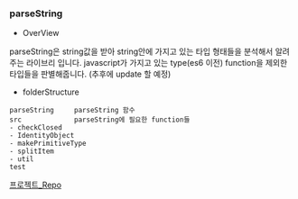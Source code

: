 ### parseString 

* OverView

parseString은 string값을 받아 string안에 가지고 있는 타입 형태들을 분석해서 알려주는 라이브리 입니다. javascript가 가지고 있는 type(es6 이전) function을 제외한 타입들을 판별해줍니다. (추후에 update 할 예정)

* folderStructure 

```
parseString     parseString 함수
src             parseString에 필요한 function들 
- checkClosed
- IdentityObject
- makePrimitiveType
- splitItem 
- util
test

```

[프로젝트_Repo](https://github.com/amorfati0310/javascript-json/tree/amorfati0310)